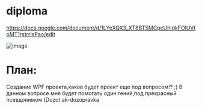 # diploma

https://docs.google.com/document/d/1LYeXQX3_XT8BTSMCpcUhIqkFOlUVtoMT1rstrrlsPao/edit

![image](https://github.com/Banstra/diploma/assets/97594123/61fd4a77-eae3-450d-b923-e366281a3e96)

<h1>План:</h1>

Создание WPF проекта,каков будет проект еще под вопросом!? ;)
В данном вопросе мне будет помогать один гений,под прекрасный псевдонимом (Dozo) ak-dozopravka
